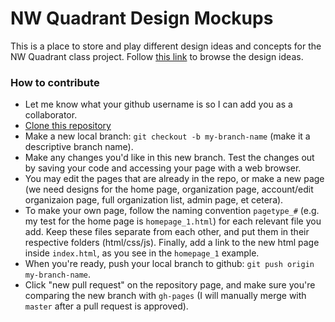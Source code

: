 # NW Quadrant Design Mockups

This is a place to store and play different design ideas and concepts for the NW Quadrant class project.  Follow [this link](http://petestreet.github.io/nw_quadrant_mockups/) to browse the design ideas.

### How to contribute

- Let me know what your github username is so I can add you as a collaborator.
- [Clone this repository](https://help.github.com/articles/cloning-a-repository/)
- Make a new local branch: `git checkout -b my-branch-name` (make it a descriptive branch name).
- Make any changes you'd like in this new branch.  Test the changes out by saving your code and accessing your page with a web browser.
- You may edit the pages that are already in the repo, or make a new page (we need designs for the home page, organization page, account/edit organizaion page, full organization list, admin page, et cetera).
- To make your own page, follow the naming convention `pagetype_#` (e.g. my test for the home page is `homepage_1.html`) for each relevant file you add.  Keep these files separate from each other, and put them in their respective folders (html/css/js).  Finally, add a link to the new html page inside `index.html`, as you see in the `homepage_1` example.
- When you're ready, push your local branch to github: `git push origin my-branch-name`.
- Click "new pull request" on the repository page, and make sure you're comparing the new branch with `gh-pages` (I will manually merge with `master` after a pull request is approved). 
